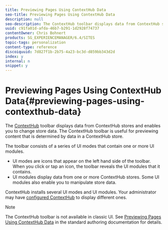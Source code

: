 ```yaml
---
title: Previewing Pages Using ContextHub Data
seo-title: Previewing Pages Using ContextHub Data
description: null
seo-description: The ContextHub toolbar displays data from ContextHub stores and enables you to change store data. The ContextHub toolbar is useful for previewing content that is determined by data in a ContextHub store.
uuid: c91fa01d-afda-46b7-b291-1d2928f74737
contentOwner: Chris Bohnert
products: SG_EXPERIENCEMANAGER/6.4/SITES
topic-tags: personalization
content-type: reference
discoiquuid: 7d827f1b-2b75-4a23-bc3d-d859bb343d2d
index: y
internal: n
snippet: y
---
```


# Previewing Pages Using ContextHub Data{#previewing-pages-using-contexthub-data}

The [ContextHub](../../../sites/developing/using/contexthub.md) toolbar displays data from ContextHub stores and enables you to change store data. The ContextHub toolbar is useful for previewing content that is determined by data in a ContextHub store.

The toolbar consists of a series of UI modes that contain one or more UI modules.

* UI modes are icons that appear on the left hand side of the toolbar. When you click or tap an icon, the toolbar reveals the UI modules that it contains.
* UI modules display data from one or more ContextHub stores. Some UI modules also enable you to manipulate store data.

ContextHub installs several UI modes and UI modules. Your administrator may have [configured ContextHub](../../../sites/administering/using/contexthub-config.md) to display different ones.

>[!NOTE]
>
>The ContextHub toolbar is not available in classic UI. See [Previewing Pages Using ContextHub Data](../../../sites/authoring/using/ch-previewing.md) in the standard authoring documentation for details.

